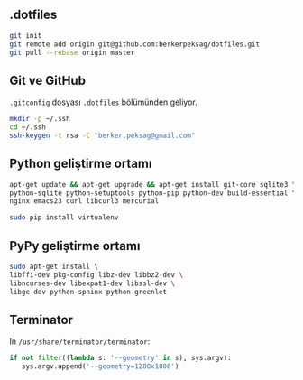 ## .dotfiles

```sh
git init
git remote add origin git@github.com:berkerpeksag/dotfiles.git
git pull --rebase origin master
```

## Git ve GitHub

`.gitconfig` dosyası `.dotfiles` bölümünden geliyor.

```sh
mkdir -p ~/.ssh
cd ~/.ssh
ssh-keygen -t rsa -C "berker.peksag@gmail.com"
```

## Python geliştirme ortamı

```sh
apt-get update && apt-get upgrade && apt-get install git-core sqlite3 \
python-sqlite python-setuptools python-pip python-dev build-essential \
nginx emacs23 curl libcurl3 mercurial
```

```sh
sudo pip install virtualenv
```

## PyPy geliştirme ortamı

```sh
sudo apt-get install \
libffi-dev pkg-config libz-dev libbz2-dev \
libncurses-dev libexpat1-dev libssl-dev \
libgc-dev python-sphinx python-greenlet
```

## Terminator

In `/usr/share/terminator/terminator`:

```python
if not filter((lambda s: '--geometry' in s), sys.argv):
   sys.argv.append('--geometry=1280x1000')
```
